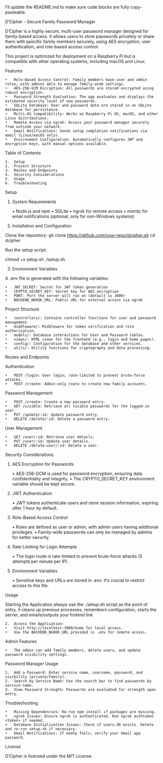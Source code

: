 I’ll update the README.md to make sure code blocks are fully copy-pasteable.

D’Cipher - Secure Family Password Manager

D’Cipher is a highly secure, multi-user password manager designed for family-based access. It allows users to store passwords privately or share them with specific family members securely, using AES encryption, user authentication, and role-based access control.

This project is optimized for deployment on a Raspberry Pi but is compatible with other operating systems, including macOS and Linux.

Features

	•	Role-Based Access Control: Family members have user and admin roles, with admins able to manage family-wide settings.
	•	AES-256-GCM Encryption: All passwords are stored encrypted using robust encryption.
	•	Password Strength Evaluation: The app evaluates and displays the estimated security level of new passwords.
	•	SQLite Database: User and password data are stored in an SQLite database for persistence.
	•	Multi-OS Compatibility: Works on Raspberry Pi OS, macOS, and other Linux distributions.
	•	Remote Access via ngrok: Access your password manager securely from outside your network.
	•	Email Notifications: Sends setup completion notifications via email (Linux/macOS only).
	•	Environment Configuration: Automatically configures JWT and encryption keys, with manual options available.

Table of Contents

	1.	Setup
	2.	Project Structure
	3.	Routes and Endpoints
	4.	Security Considerations
	5.	Usage
	6.	Troubleshooting

Setup

1. System Requirements

	•	Node.js and npm
	•	SQLite
	•	ngrok for remote access
	•	msmtp for email notifications (optional, only for non-Windows systems)

2. Installation and Configuration

Clone the repository:
git clone https://github.com/your-repo/dcipher.git
cd dcipher

Run the setup script:

chmod +x setup.sh
./setup.sh

3. Environment Variables

A .env file is generated with the following variables:

	•	JWT_SECRET: Secret for JWT token generation
	•	CRYPTO_SECRET_KEY: Secret key for AES encryption
	•	PORT: Port the server will run on (default is 3000)
	•	BACKEND_NGROK_URL: Public URL for external access via ngrok

Project Structure

	•	controllers/: Contains controller functions for user and password management.
	•	middleware/: Middleware for token verification and role authorization.
	•	models/: Database interactions for User and Password tables.
	•	views/: HTML views for the frontend (e.g., login and home pages).
	•	config/: Configuration for the database and other services.
	•	utils/: Utility functions for cryptography and data processing.

Routes and Endpoints

Authentication

	•	POST /login: User login; rate-limited to prevent brute-force attacks.
	•	POST /create: Admin-only route to create new family accounts.

Password Management

	•	POST /create: Create a new password entry.
	•	GET /visible: Retrieve all visible passwords for the logged-in user.
	•	PUT /update/:id: Update password entry.
	•	DELETE /delete/:id: Delete a password entry.

User Management

	•	GET /user/:id: Retrieve user details.
	•	PUT /user/:id: Update user details.
	•	DELETE /delete-user/:id: Delete a user.

Security Considerations

1. AES Encryption for Passwords

	•	AES-256-GCM is used for password encryption, ensuring data confidentiality and integrity.
	•	The CRYPTO_SECRET_KEY environment variable should be kept secure.

2. JWT Authentication

	•	JWT tokens authenticate users and store session information, expiring after 1 hour by default.

3. Role-Based Access Control

	•	Roles are defined as user or admin, with admin users having additional privileges.
	•	Family-wide passwords can only be managed by admins for better security.

4. Rate Limiting for Login Attempts

	•	The login route is rate-limited to prevent brute-force attacks (5 attempts per minute per IP).

5. Environment Variables

	•	Sensitive keys and URLs are stored in .env. It’s crucial to restrict access to this file.

Usage

Starting the Application
    always use the ./setup.sh script as the point of entry, it cleans up
    previous processes, remembers configuration, starts the server, and emails/outputs your frotend link


	2.	Access the Application:
	•	Visit http://localhost:3000/home for local access.
	•	Use the BACKEND_NGROK_URL provided in .env for remote access.

Admin Features

	•	The admin can add family members, delete users, and update password visibility settings.

Password Manager Usage

	1.	Add a Password: Enter service name, username, password, and visibility (private/family).
	2.	Search by Service Name: Use the search bar to find passwords by service name.
	3.	View Password Strength: Passwords are evaluated for strength upon entry.

Troubleshooting

	•	Missing Dependencies: Re-run npm install if packages are missing.
	•	ngrok Issues: Ensure ngrok is authenticated. Run ngrok authtoken <token> if needed.
	•	Database Initialization Issues: Check if users.db exists. Delete and re-run setup.sh if necessary.
	•	Email Notifications: If msmtp fails, verify your Gmail app password.

License

D’Cipher is licensed under the MIT License.